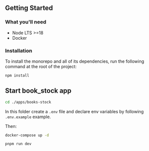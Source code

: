 ## Getting Started

### What you'll need

* Node LTS >=18
* Docker

### Installation

To install the monorepo and all of its dependencies, run the following command at the root of the project:

```sh
npm install
```

## Start book_stock app

```sh
cd ./apps/books-stock
```

In this folder create a `.env` file and declare env variables by following `.env.example` example. 

Then:

```sh
docker-compose up -d
```

```sh
pnpm run dev
```
